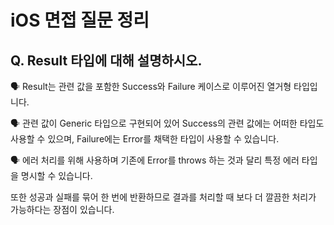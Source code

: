 # iOS 면접 질문 정리

## Q. Result 타입에 대해 설명하시오.

🗣️ Result는 관련 값을 포함한 Success와 Failure 케이스로 이루어진 열거형 타입입니다.

🗣️ 관련 값이 Generic 타입으로 구현되어 있어 Success의 관련 값에는 어떠한 타입도 사용할 수 있으며, Failure에는 Error를 채택한 타입이 사용할 수 있습니다.

🗣️ 에러 처리를 위해 사용하며 기존에 Error를 throws 하는 것과 달리 특정 에러 타입을 명시할 수 있습니다.

또한 성공과 실패를 묶어 한 번에 반환하므로 결과를 처리할 때 보다 더 깔끔한 처리가 가능하다는 장점이 있습니다.
